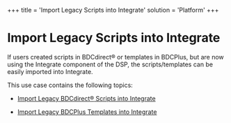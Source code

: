 +++
title = 'Import Legacy Scripts into Integrate'
solution = 'Platform'
+++

# Import Legacy Scripts into Integrate

If users created scripts in BDCdirect<span>®</span> or templates in
BDCPlus, but are now using the Integrate component of the DSP, the
scripts/templates can be easily imported into Integrate.

This use case contains the following topics:

  - [Import Legacy BDCdirect<span>®</span> Scripts into
    Integrate](ImportLegacyBDCdirectScripts.htm)

  - [Import Legacy BDCPlus Templates into
    Integrate](ImportLegacyBDCPlusTemps.htm)
